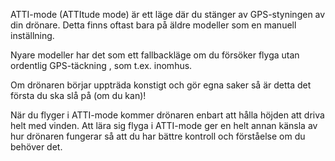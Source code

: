 ATTI-mode (ATTItude mode) är ett läge där du stänger av GPS-styningen av din drönare.
Detta finns oftast bara på äldre modeller som en manuell inställning. 

Nyare modeller har det som ett fallbackläge om du försöker flyga utan ordentlig GPS-täckning , som t.ex. inomhus. 

Om drönaren börjar uppträda konstigt och gör egna saker så är detta det första du ska slå på (om du kan)!

När du flyger i ATTI-mode kommer drönaren enbart att hålla höjden att driva helt med vinden. Att lära sig flyga i ATTI-mode ger en helt annan känsla av hur drönaren fungerar så att du har bättre kontroll och förståelse om du behöver det.
